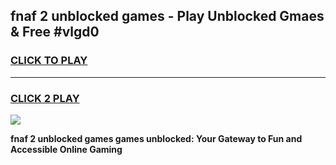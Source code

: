
## fnaf 2 unblocked games - Play Unblocked Gmaes & Free #vlgd0
<h3>
<a href="https://news.freeplayer.one?title=fnaf_2_unblocked_games&ref=03M">CLICK TO PLAY</a></h3>
<hr>

<h3>
<a href="https://news.freeplayer.one?title=fnaf_2_unblocked_games&ref=03M">CLICK 2 PLAY</a>
  
</h3>

<a href="https://news.freeplayer.one?title=fnaf_2_unblocked_games&ref=03M"><img src="https://clearcache.store/games.png"></a>


**fnaf 2 unblocked games games unblocked: Your Gateway to Fun and Accessible Online Gaming**
